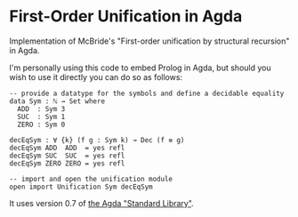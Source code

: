 First-Order Unification in Agda
===============================

Implementation of McBride's "First-order unification by structural recursion" in Agda.

I'm personally using this code to embed Prolog in Agda, but should you wish to use it
directly you can do so as follows:

    -- provide a datatype for the symbols and define a decidable equality
    data Sym : ℕ → Set where
      ADD  : Sym 3
      SUC  : Sym 1
      ZERO : Sym 0

    decEqSym : ∀ {k} (f g : Sym k) → Dec (f ≡ g)
    decEqSym ADD  ADD  = yes refl
    decEqSym SUC  SUC  = yes refl
    decEqSym ZERO ZERO = yes refl
    
    -- import and open the unification module
    open import Unification Sym decEqSym

It uses version 0.7 of [the Agda "Standard Library"](http://wiki.portal.chalmers.se/agda/pmwiki.php?n=Libraries.StandardLibrary).
